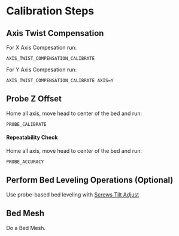 # Calibration Steps

## Axis Twist Compensation
For X Axis Compesation run:
```
AXIS_TWIST_COMPENSATION_CALIBRATE
```

For Y Axis Compesation run:
```
AXIS_TWIST_COMPENSATION_CALIBRATE AXIS=Y
```

## Probe Z Offset
Home all axis, move head to center of the bed and run:
```
PROBE_CALIBRATE
```

#### Repeatability Check
Home all axis, move head to center of the bed and run:
```
PROBE_ACCURACY
```


## Perform Bed Leveling Operations (Optional)
Use probe-based bed leveling with [Screws Tilt Adjust](https://www.klipper3d.org/Manual_Level.html#adjusting-bed-leveling-screws-using-the-bed-probe)


## Bed Mesh
Do a Bed Mesh.

